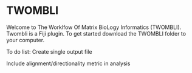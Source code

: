 # TWOMBLI

Welcome to The Worklfow Of Matrix BioLogy Informatics (TWOMBLI). Twombli is a Fiji plugin. To get started download the TWOMBLI folder
to your computer.

To do list:
Create single output file 

Include alignment/directionality metric in analysis
